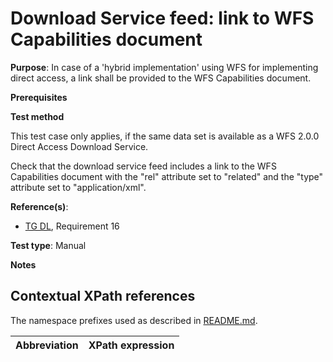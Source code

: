 # Download Service feed: link to WFS Capabilities document

**Purpose**: In case of a 'hybrid implementation' using WFS for implementing direct access, a link shall be provided to the WFS Capabilities document. 

**Prerequisites**

**Test method**

This test case only applies, if the same data set is available as a WFS 2.0.0 Direct Access Download Service.

Check that the download service feed includes a link to the WFS Capabilities document with the "rel" attribute set to "related" and the "type" attribute set to "application/xml".

**Reference(s)**:

* [TG DL](http://inspire.ec.europa.eu/id/ats/download-atom/3.1/atom-pre-defined/README#ref_TG_DL), Requirement 16

**Test type**: Manual

**Notes**

## Contextual XPath references

The namespace prefixes used as described in [README.md](http://inspire.ec.europa.eu/id/ats/download-atom/3.1/atom-pre-defined/README#namespaces).

Abbreviation                                               |  XPath expression
---------------------------------------------------------- | -------------------------------------------------------------------------
